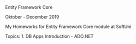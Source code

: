Entity Framework Core

Oktober - December 2019

My Homeworks for Entity Framework Core module at SoftUni

Topics:
	1. DB Apps Introduction - ADO.NET